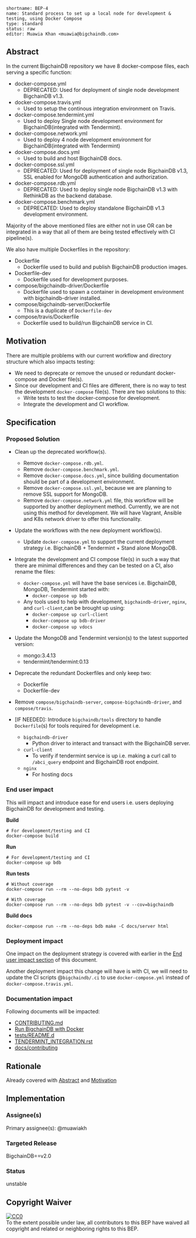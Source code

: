 ```
shortname: BEP-4
name: Standard process to set up a local node for development & testing, using Docker Compose
type: standard
status: raw
editor: Muawia Khan <muawia@bigchaindb.com>
```


## Abstract
In the current BigchainDB repository we have 8 docker-compose files, each serving a specific function:

- docker-compose.yml
  - DEPRECATED: Used for deployment of single node development BigchainDB v1.3.
- docker-compose.travis.yml
  - Used to setup the continous integration environment on Travis.
- docker-compose.tendermint.yml
  - Used to deploy Single node development environment for BigchainDB(integrated with Tendermint).
- docker-compose.network.yml
  - Used to deploy 4 node development environment for BigchainDB(integrated with Tendermint)
- docker-compose.docs.yml
  - Used to build and host BigchainDB docs.
- docker-compose.ssl.yml
  - DEPRECATED: Used for deployment of single node BigchainDB v1.3, SSL enabled for MongoDB authentication and authorization.
- docker-compose.rdb.yml
  - DEPRECATED: Used to deploy single node BigchainDB v1.3 with RethinkDB as the backend database.
- docker-compose.benchmark.yml
  - DEPRECATED: Used to deploy standalone BigchainDB v1.3 development environment.


Majority of the above mentioned files are either not in use OR can be integrated in a way that all of them are being tested effectively with CI pipeline(s).

We also have multiple Dockerfiles in the repository:

- Dockerfile
  - Dockerfile used to build and publish BigchainDB production images.
- Dockerfile-dev
  - Dockerfile used for development purposes.
- compose/bigchaindb-driver/Dockerfile
  - Dockerfile used to spawn a container in development environment with bigchaindb-driver installed.
- compose/bigchaindb-server/Dockerfile
  - This is a duplicate of `Dockerfile-dev`
- compose/travis/Dockerfile
  - Dockerfile used to build/run BigchainDB service in CI.

## Motivation
There are multiple problems with our current workflow and directory structure which also impacts testing:

- We need to deprecate or remove the unused or redundant docker-compose and Docker file(s).
- Since our development and CI files are different, there is no way to test the development `docker-compose` file(s). There are two solutions to this:
  - Write tests to test the docker-compose for development.
  - Integrate the development and CI workflow.


## Specification

### Proposed Solution

- Clean up the deprecated workflow(s).
  - Remove `docker-compose.rdb.yml`.
  - Remove `docker-compose.benchmark.yml`.
  - Remove `docker-compose.docs.yml`, since building documentation should be part of a development environment.
  - Remove `docker-compose.ssl.yml`, because we are planning to remove SSL support for MongoDB.
  - Remove `docker-compose.network.yml` file, this workflow will be supported by another deployment method. Currently, we are not using this method for development. We will have Vagrant, Ansible and K8s network driver to offer this functionality.

- Update the workflows with the new deployment workflow(s).
  - Update `docker-compose.yml` to support the current deployment strategy i.e. BigchainDB + Tendermint + Stand alone MongoDB.
- Integrate the development and CI compose file(s) in such a way that there are minimal differences and they can be tested on a CI, also rename the files:
  - `docker-compose.yml` will have the base services i.e.
  BigchainDB, MongoDB, Tendermint started with:
    - `docker-compose up bdb`
  - Any tools used to help with development, `bigchaindb-driver`, `nginx`, and `curl-client`,can be brought up using:
    - `docker-compose up curl-client`
    - `docker-compose up bdb-driver`
    - `docker-compose up vdocs`

- Update the MongoDB and Tendermint version(s) to the latest supported version:

  - mongo:3.4.13
  - tendermint/tendermint:0.13

- Deprecate the redundant Dockerfiles and only keep two:
  - Dockerfile
  - Dockerfile-dev

- Remove `compose/bigchaindb-server`, `compose-bigchaindb-driver`, and `compose/travis`.

- [IF NEEDED]: Introduce `bigchaindb/tools` directory to handle `Dockerfile`(s) for tools required for development i.e.
  - `bigchaindb-driver`
    - Python driver to interact and transact with the BigchainDB server.
  - `curl-client`
    - To verify if tendermint service is up i.e. making a curl call to `/abci_query` endpoint and BigchainDB root endpoint.
  - `nginx`
    - For hosting docs


### End user impact
This will impact and introduce ease for end users i.e. users deploying BigchainDB for development and testing.

**Build**

```
# For development/testing and CI
docker-compose build
```

**Run**

```
# For development/testing and CI
docker-compose up bdb
```

**Run tests**
```
# Without coverage
docker-compose run --rm --no-deps bdb pytest -v

# With coverage
docker-compose run --rm --no-deps bdb pytest -v --cov=bigchaindb
```

**Build docs**
```
docker-compose run --rm --no-deps bdb make -C docs/server html
```


### Deployment impact
One impact on the deployment strategy is covered with earlier in the [End user impact section](#end-user-impact) of this document.

Another deployment impact this change will have is with CI, we will need to update the CI scripts @`bigchaindb/.ci` to use `docker-compose.yml` instead of `docker-compose.travis.yml`.


### Documentation impact
Following documents will be impacted:

- [CONTRIBUTING.md](https://github.com/bigchaindb/bigchaindb/blob/tendermint/CONTRIBUTING.md)
- [Run BigchainDB with Docker](https://docs.bigchaindb.com/projects/server/en/tendermint/appendices/run-with-docker.html)
- [tests/README.d](https://github.com/bigchaindb/bigchaindb/blob/tendermint/tests/README.md)
- [TENDERMINT_INTEGRATION.rst](https://github.com/bigchaindb/bigchaindb/blob/tendermint/TENDERMINT_INTEGRATION.rst)
- [docs/contributing](https://github.com/bigchaindb/bigchaindb/pull/2119)


## Rationale
Already covered with [Abstract](#abstract) and [Motivation](#motivation)


## Implementation


### Assignee(s)
Primary assignee(s): @muawiakh


### Targeted Release
BigchainDB==v2.0


### Status
unstable


## Copyright Waiver

<p xmlns:dct="http://purl.org/dc/terms/">
  <a rel="license"
     href="http://creativecommons.org/publicdomain/zero/1.0/">
    <img src="http://i.creativecommons.org/p/zero/1.0/88x31.png" style="border-style: none;" alt="CC0" />
  </a>
  <br />
  To the extent possible under law, all contributors to this BEP
  have waived all copyright and related or neighboring rights to this BEP.
</p>
